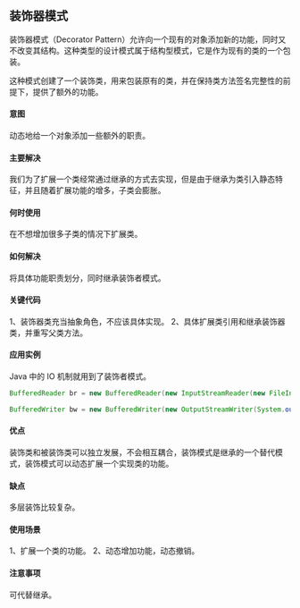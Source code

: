 ## 装饰器模式
装饰器模式（Decorator Pattern）允许向一个现有的对象添加新的功能，同时又不改变其结构。这种类型的设计模式属于结构型模式，它是作为现有的类的一个包装。

这种模式创建了一个装饰类，用来包装原有的类，并在保持类方法签名完整性的前提下，提供了额外的功能。

#### 意图
动态地给一个对象添加一些额外的职责。

#### 主要解决
我们为了扩展一个类经常通过继承的方式去实现，但是由于继承为类引入静态特征，并且随着扩展功能的增多，子类会膨胀。

#### 何时使用
在不想增加很多子类的情况下扩展类。

#### 如何解决
将具体功能职责划分，同时继承装饰者模式。

#### 关键代码
1、装饰器类充当抽象角色，不应该具体实现。
2、具体扩展类引用和继承装饰器类，并重写父类方法。

#### 应用实例
Java 中的 IO 机制就用到了装饰者模式。
```java
BufferedReader br = new BufferedReader(new InputStreamReader(new FileInputStream(filepath)));

BufferedWriter bw = new BufferedWriter(new OutputStreamWriter(System.out));
```

#### 优点
装饰类和被装饰类可以独立发展，不会相互耦合，装饰模式是继承的一个替代模式，装饰模式可以动态扩展一个实现类的功能。

#### 缺点
多层装饰比较复杂。

#### 使用场景
1、扩展一个类的功能。
2、动态增加功能，动态撤销。

#### 注意事项
可代替继承。